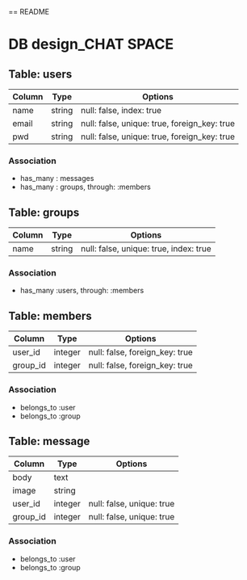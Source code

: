 == README
# DB design_CHAT SPACE

## Table: users
|Column|Type|Options|
|------|----|-------|
|name|string|null: false, index: true|
|email|string|null: false, unique: true, foreign_key: true|
|pwd|string|null: false, unique: true, foreign_key: true|

### Association
- has_many : messages
- has_many : groups, through: :members


## Table: groups
|Column|Type|Options|
|------|----|-------|
|name|string|null: false, unique: true, index: true|

### Association
- has_many :users, through: :members


## Table: members
|Column|Type|Options|
|------|----|-------|
|user_id|integer|null: false, foreign_key: true|
|group_id|integer|null: false, foreign_key: true|

### Association
- belongs_to :user
- belongs_to :group


## Table: message
|Column|Type|Options|
|------|----|-------|
|body|text|
|image|string|
|user_id|integer|null: false, unique: true|
|group_id|integer|null: false, unique: true|

### Association
- belongs_to :user
- belongs_to :group
